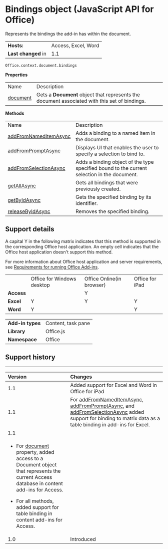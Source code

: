 
# Bindings object (JavaScript API for Office)
Represents the bindings the add-in has within the document.

|||
|:-----|:-----|
|**Hosts:**|Access, Excel, Word|
|**Last changed** in|1.1|

```
Office.context.document.bindings
```


**Properties**

|||
|:-----|:-----|
|Name|Description|
|[document](../reference/shared/bindings-object/document-property.md)|Gets a  **Document** object that represents the document associated with this set of bindings.|

**Methods**

|||
|:-----|:-----|
|Name|Description|
|[addFromNamedItemAsync](../reference/shared/bindings-object/addfromnameditemasync-method.md)|Adds a binding to a named item in the document.|
|[addFromPromptAsync](../reference/shared/bindings-object/addfrompromptasync-method.md)|Displays UI that enables the user to specify a selection to bind to.|
|[addFromSelectionAsync](../reference/shared/bindings-object/addfromselectionasync-method.md)|Adds a binding object of the type specified bound to the current selection in the document.|
|[getAllAsync](../reference/shared/bindings-object/getallasync-method.md)|Gets all bindings that were previously created.|
|[getByIdAsync](../reference/shared/bindings-object/getbyidasync-method.md)|Gets the specified binding by its identifier.|
|[releaseByIdAsync](../reference/shared/bindings-object/releasebyidasync-method.md)|Removes the specified binding.|

## Support details
<a name="bk_support"> </a>

A capital Y in the following matrix indicates that this method is supported in the corresponding Office host application. An empty cell indicates that the Office host application doesn't support this method.

For more information about Office host application and server requirements, see [Requirements for running Office Add-ins](http://msdn.microsoft.com/library/67340567-bb9a-498c-96d3-3f52f28c16bc%28Office.15%29.aspx).


|||||
|:-----|:-----|:-----|:-----|
||Office for Windows desktop|Office Online(in browser)|Office for iPad|
|**Access**||Y||
|**Excel**|Y|Y|Y|
|**Word**|Y||Y|

|||
|:-----|:-----|
|**Add-in types**|Content, task pane|
|**Library**|Office.js|
|**Namespace**|Office|

## Support history
<a name="bk_history"> </a>


****


|**Version**|**Changes**|
|:-----|:-----|
|1.1|Added support for Excel and Word in Office for iPad|
|1.1|For [addFromNamedItemAsync](../reference/shared/bindings-object/addfromnameditemasync-method.md), [addFromPromptAsync](../reference/shared/bindings-object/addfrompromptasync-method.md), and [addFromSelectionAsync](../reference/shared/bindings-object/addfromselectionasync-method.md) added support for binding to matrix data as a table binding in add-ins for Excel.|
|1.1|
<ul xmlns:xlink="http://www.w3.org/1999/xlink" xmlns:mtps="http://msdn2.microsoft.com/mtps" xmlns:MSHelp="http://msdn.microsoft.com/mshelp" xmlns:mshelp="http://msdn.microsoft.com/mshelp" xmlns:ddue="http://ddue.schemas.microsoft.com/authoring/2003/5" xmlns:msxsl="urn:schemas-microsoft-com:xslt"><li><p>For <a href="8fa0cb4a-fad1-4f2e-9a7e-5f7aa7789eca.htm">document</a> property, added access to a <span class="keyword">Document</span> object that represents the current Access database in content add-ins for Access. </p></li><li><p>For all methods, added support for table binding in content add-ins for Access. </p></li></ul>|
|1.0|Introduced|
